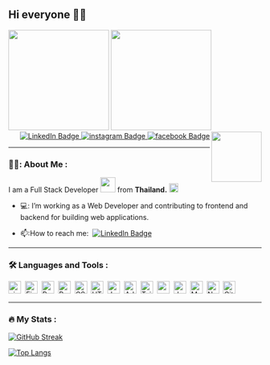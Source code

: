 ## Hi everyone 👋😚
<div id="header" align="left">
  <img src="https://media.giphy.com/media/Hc7YKyK5l8TGEvlP8n/giphy.gif" width="200"/>
  <img src="https://media.giphy.com/media/4eypShqG7ddoN6BGHK/giphy.gif" width="200"/>
  <img src="https://media.giphy.com/media/KzJkzjggfGN5Py6nkT/giphy.gif" width="100" align="right"/>
</div>

<div id="badges" align="right">
  <a href="https://www.linkedin.com/in/manapong-bunyasri-003922195/" target="_blank">
  <img src="https://img.shields.io/badge/LinkedIn-royalblue?style=for-the-badge&logo=linkedin&logoColor=white" alt="LinkedIn Badge"/>
  </a>
  <a href="https://www.instagram.com/moment_tum.b/" target="_blank">
  <img src="https://img.shields.io/badge/instagram-indianred?style=for-the-badge&logo=instagram&logoColor=white" alt="instagram Badge"/>
  </a>
  <a href="https://www.facebook.com/manapong.bunyasri/" target="_blank">
  <img src="https://img.shields.io/badge/facebook-dodgerblue?style=for-the-badge&logo=facebook&logoColor=white" alt="facebook Badge"/>
  </a>
</div>

---
### 👨‍💻: About Me :
I am a Full Stack Developer <img src="https://media.giphy.com/media/Q2T7BXRiDFPJcPoA7Z/giphy.gif" height="30"> from **Thailand.** <img src="https://media.giphy.com/media/vChBDrKNgggqk/giphy.gif" height="18"/>
- 💻: I’m working as a Web Developer and contributing to frontend and backend for building web applications.

- 📫:How to reach me:&nbsp;
  <a href="https://www.linkedin.com/in/manapong-bunyasri-003922195/" target="_blank">
  <img src="https://img.shields.io/badge/LinkedIn-blue?style=flat&logo=linkedin&logoColor=white" alt="LinkedIn Badge"/>
  </a>
 
 ---
 ### :hammer_and_wrench: Languages and Tools :
 <div>
  <img src="https://img.shields.io/badge/-Visual Studio Code-dodgerblue?logo=visualstudiocode&logoColor=white&style=flat" alt="visualstudiocode Badge" height="25"/>&nbsp;
  <img src="https://img.shields.io/badge/-Figma-lightred?logo=Figma&logoColor=white&style=flat" alt="Figma Badge" height="25"/>&nbsp;
  <img src="https://img.shields.io/badge/-ReactJs-61DAFB?logo=react&logoColor=white&style=flat" alt="ReactJs Badge" height="25"/>&nbsp;
  <img src="https://img.shields.io/badge/-Redux-slateblue?logo=Redux&logoColor=white&style=flat" alt="Redux Badge" height="25"/>&nbsp;
  <img src="https://img.shields.io/badge/-CSS-steelblue?logo=CSS3&logoColor=white&style=flat" alt="CSS Badge" height="25"/>&nbsp;
  <img src="https://img.shields.io/badge/-HTML5-E34F26?logo=HTML5&logoColor=white&style=flat" alt="HTML5 Badge" height="25"/>&nbsp;
  <img src="https://img.shields.io/badge/-JavaScript-F7DF1E?logo=JavaScript&logoColor=white&style=flat" alt="JavaScript Badge" height="25"/>&nbsp;
  <img src="https://img.shields.io/badge/-Adobe Photoshop-informational?logo=Adobe Photoshop&logoColor=white&style=flat" alt="Adobe Photoshop Badge" height="25"/>&nbsp;
  <img src="https://img.shields.io/badge/-Tailwindcss-06B6D4?logo=Tailwindcss&logoColor=white&style=flat" alt="Tailwindcss Badge" height="25"/>&nbsp;
  <img src="https://img.shields.io/badge/-sequelize-blueviolet?logo=sequelize&logoColor=white&style=flat" alt="sequelize Badge" height="25"/>&nbsp;
  <img src="https://img.shields.io/badge/-docker-lightblue?logo=docker&logoColor=white&style=flat" alt="docker Badge" height="25"/>&nbsp;
  <img src="https://img.shields.io/badge/-MySQL-gray?logo=MySQL&logoColor=white&style=flat" alt="MySQL Badge" height="25"/>&nbsp;
  <img src="https://img.shields.io/badge/-NodeJS-339933?logo=Node.JS&logoColor=white&style=flat" alt="NodeJS Badge" height="25"/>&nbsp;
  <img src="https://img.shields.io/badge/-Git-darkred?logo=Git&logoColor=white&style=flat" alt="Git Badge" height="25"/>&nbsp;
  </div>
  <!--  <div>
  <img src="https://github.com/devicons/devicon/blob/master/icons/figma/figma-original.svg" title="figma" alt="figma" width="40" height="40"/>&nbsp;
  <img src="https://github.com/devicons/devicon/blob/master/icons/react/react-original-wordmark.svg" title="React" alt="React" width="40" height="40"/>&nbsp;
  <img src="https://github.com/devicons/devicon/blob/master/icons/redux/redux-original.svg" title="Redux" alt="Redux " width="40" height="40"/>&nbsp;
  <img src="https://github.com/devicons/devicon/blob/master/icons/css3/css3-plain-wordmark.svg"  title="CSS3" alt="CSS" width="40" height="40"/>&nbsp;
  <img src="https://github.com/devicons/devicon/blob/master/icons/html5/html5-original.svg" title="HTML5" alt="HTML" width="40" height="40"/>&nbsp;
  <img src="https://github.com/devicons/devicon/blob/master/icons/javascript/javascript-original.svg" title="JavaScript" alt="JavaScript" width="40" height="40"/>&nbsp;
  <img src="https://github.com/devicons/devicon/blob/master/icons/photoshop/photoshop-plain.svg" title="photoshop" **alt="photoshop" width="40" height="40"/>
  <img src="https://github.com/devicons/devicon/blob/master/icons/tailwindcss/tailwindcss-plain.svg" title="Tailwindcss" alt="Tailwindcss" width="40" height="40"/>&nbsp;
  <img src="https://github.com/devicons/devicon/blob/master/icons/sequelize/sequelize-original.svg" title="sequelize" alt="sequelize" width="40" height="40"/>&nbsp;
  <img src="https://github.com/devicons/devicon/blob/master/icons/docker/docker-original.svg" title="docker" alt="docker" width="40" height="40"/>&nbsp;
  <img src="https://github.com/devicons/devicon/blob/master/icons/mysql/mysql-original-wordmark.svg" title="MySQL"  alt="MySQL" width="40" height="40"/>&nbsp;
  <img src="https://github.com/devicons/devicon/blob/master/icons/nodejs/nodejs-original-wordmark.svg" title="NodeJS" alt="NodeJS" width="40" height="40"/>&nbsp;
  <img src="https://github.com/devicons/devicon/blob/master/icons/git/git-original-wordmark.svg" title="Git" **alt="Git" width="40" height="40"/>
</div> -->

---

### :fire: My Stats :
[![GitHub Streak](http://github-readme-streak-stats.herokuapp.com?user=MomentTUM&theme=github-dark&border_radius=4&date_format=j%20M%5B%20Y%5D&mode=weekly)](https://git.io/streak-stats)


[![Top Langs](https://github-readme-stats.vercel.app/api/top-langs/?username=MomentTUM&layout=compact&theme=vision-friendly-dark)](https://github.com/anuraghazra/github-readme-stats)
